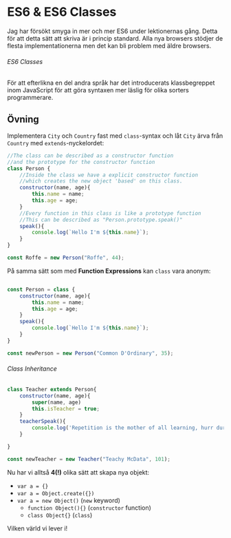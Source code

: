 # ES6 & ES6 Classes

Jag har försökt smyga in mer och mer ES6 under lektionernas gång. Detta för att detta sätt att skriva är i princip standard. Alla nya browsers stödjer de flesta implementationerna men det kan bli problem med äldre browsers.

###### ES6 Classes

För att efterlikna en del andra språk har det introducerats klassbegreppet inom JavaScript för att göra syntaxen mer läslig för olika sorters programmerare.

## Övning

Implementera `City` och `Country` fast med `class`-syntax och låt `City` ärva från `Country` med `extends`-nyckelordet:

```js
//The class can be described as a constructor function
//and the prototype for the constructor function
class Person {
    //Inside the class we have a explicit constructor function
    //which creates the new object 'based' on this class. 
    constructor(name, age){
        this.name = name;
        this.age = age;
    }
    //Every function in this class is like a prototype function
    //This can be described as "Person.prototype.speak()"
    speak(){
        console.log(`Hello I'm ${this.name}`);
    }
}

const Roffe = new Person("Roffe", 44);

```

På samma sätt som med **Function Expressions** kan `class` vara anonym:

```javascript

const Person = class {
    constructor(name, age){
        this.name = name;
        this.age = age;
    }
    speak(){
        console.log(`Hello I'm ${this.name}`);
    }
}

const newPerson = new Person("Common D'Ordinary", 35);
```


###### Class Inheritance 

```javascript
class Teacher extends Person{
    constructor(name, age){
        super(name, age)
        this.isTeacher = true;
    }
    teacherSpeak(){
        console.log('Repetition is the mother of all learning, hurr durr.')
    }

}

const newTeacher = new Teacher("Teachy McData", 101);

```


Nu har vi alltså **4(!)** olika sätt att skapa nya objekt:

* `var a = {}`
* `var a = Object.create({})`
* `var a = new Object()` (`new` keyword)
    - `function Object(){}` (`constructor` function)
    - `class Object{}`  (`class`)

Vilken värld vi lever i!


